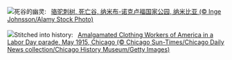 ![](https://www.bing.com/th?id=OHR.DeadvleiTrees_ZH-CN0967414858_UHD.jpg&w=1000)死谷的幽灵:&nbsp;&ensp;[骆驼刺树, 死亡谷, 纳米布-诺克卢福国家公园, 纳米比亚 (© Inge Johnsson/Alamy Stock Photo)](https://www.bing.com/th?id=OHR.DeadvleiTrees_ZH-CN0967414858_UHD.jpg)
<br><br/>
![](https://www.bing.com/th?id=OHR.LaborDayChicago_EN-US3947410593_UHD.jpg&w=1000)Stitched into history:&nbsp;&ensp;[Amalgamated Clothing Workers of America in a Labor Day parade, May 1915, Chicago (© Chicago Sun-Times/Chicago Daily News collection/Chicago History Museum/Getty Images)](https://www.bing.com/th?id=OHR.LaborDayChicago_EN-US3947410593_UHD.jpg)
<br><br/>
